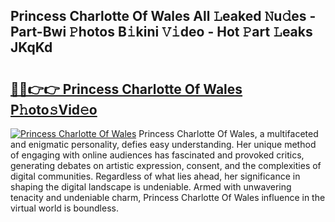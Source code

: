 ## Princess Charlotte Of Wales All 𝙻eaked 𝙽u𝚍es - Part-Bwi 𝙿hotos B𝚒kini 𝚅𝚒deo - Hot 𝙿art 𝙻eaks JKqKd

# <h2><a href="http://ld0s6hz.urlbe.top/?page=Princess+Charlotte+Of+Wales">🔗🔗👉👉 Princess Charlotte Of Wales P𝚑oto𝚜Vid𝚎o</a></h2>

[![Princess Charlotte Of Wales](https://i.imgur.com/eBuTRDB.gif)](http://ld0s6hz.urlbe.top/?page=Princess+Charlotte+Of+Wales)
Princess Charlotte Of Wales, a multifaceted and enigmatic personality, defies easy understanding. Her unique method of engaging with online audiences has fascinated and provoked critics, generating debates on artistic expression, consent, and the complexities of digital communities. Regardless of what lies ahead, her significance in shaping the digital landscape is undeniable. Armed with unwavering tenacity and undeniable charm, Princess Charlotte Of Wales influence in the virtual world is boundless.
